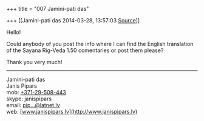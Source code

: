 +++
title = "007 Jamini-pati das"

+++
[[Jamini-pati das	2014-03-28, 13:57:03 [Source](https://groups.google.com/g/samskrita/c/tLYBQ26fLuM)]]



Hello!

Could anybody of you post the info where I can find the English translation of the Sayana Rig-Veda 1.50 comentaries or post them please?

Thank you very much!

  
---  
Jamini-pati das  
Janis Pipars  
mob: [+371-29-508-443](tel:+371%2029%20508%20443)  
skype: janispipars  
email: [pip...@latnet.lv]()  
web: [www.janispipars.lv](http://www.janispipars.lv)

